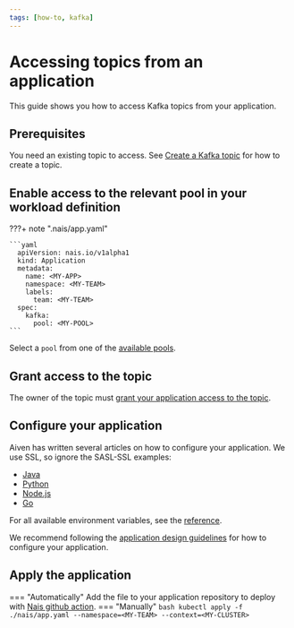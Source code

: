 ```yaml
---
tags: [how-to, kafka]
---
```


# Accessing topics from an application

This guide shows you how to access Kafka topics from your application.

## Prerequisites

You need an existing topic to access. See [Create a Kafka topic](create.md) for how to create a topic.

## Enable access to the relevant pool in your workload definition

???+ note ".nais/app.yaml"

    ```yaml
      apiVersion: nais.io/v1alpha1
      kind: Application
      metadata:
        name: <MY-APP>
        namespace: <MY-TEAM>
        labels:
          team: <MY-TEAM>
      spec:
        kafka:
          pool: <MY-POOL>
    ```

Select a `pool` from one of the [available pools](../reference/pools.md).

## Grant access to the topic

The owner of the topic must [grant your application access to the topic](manage-acl.md).

## Configure your application

Aiven has written several articles on how to configure your application.
We use SSL, so ignore the SASL-SSL examples:

- [Java](https://docs.aiven.io/docs/products/kafka/howto/connect-with-java.html)
- [Python](https://docs.aiven.io/docs/products/kafka/howto/connect-with-python.html)
- [Node.js](https://docs.aiven.io/docs/products/kafka/howto/connect-with-nodejs.html)
- [Go](https://docs.aiven.io/docs/products/kafka/howto/connect-with-go.html)

For all available environment variables, see the [reference](../reference/environment-variables.md).

We recommend following the [application design guidelines](../README.md#application-design-guidelines) for how to configure your application.

## Apply the application
=== "Automatically"
    Add the file to your application repository to deploy with [Nais github action](../../../build/how-to/build-and-deploy.md).
=== "Manually"
    ```bash
    kubectl apply -f ./nais/app.yaml --namespace=<MY-TEAM> --context=<MY-CLUSTER>
    ```
